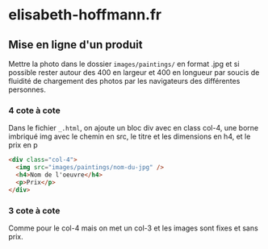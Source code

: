 # elisabeth-hoffmann.fr

## Mise en ligne d'un produit

Mettre la photo dans le dossier `images/paintings/` en format .jpg et si possible rester autour des 400 en largeur et 400 en longueur par soucis de fluidité de chargement des photos par les navigateurs des différentes personnes.

### 4 cote à cote

Dans le fichier `_.html`, on ajoute un bloc div avec en class col-4, une borne imbriqué img avec le chemin en src, le titre et les dimensions en h4, et le prix en p

```html
<div class="col-4">
  <img src="images/paintings/nom-du-jpg" />
  <h4>Nom de l'oeuvre</h4>
  <p>Prix</p>
</div>
```

### 3 cote à cote

Comme pour le col-4 mais on met un col-3 et les images sont fixes et sans prix.
